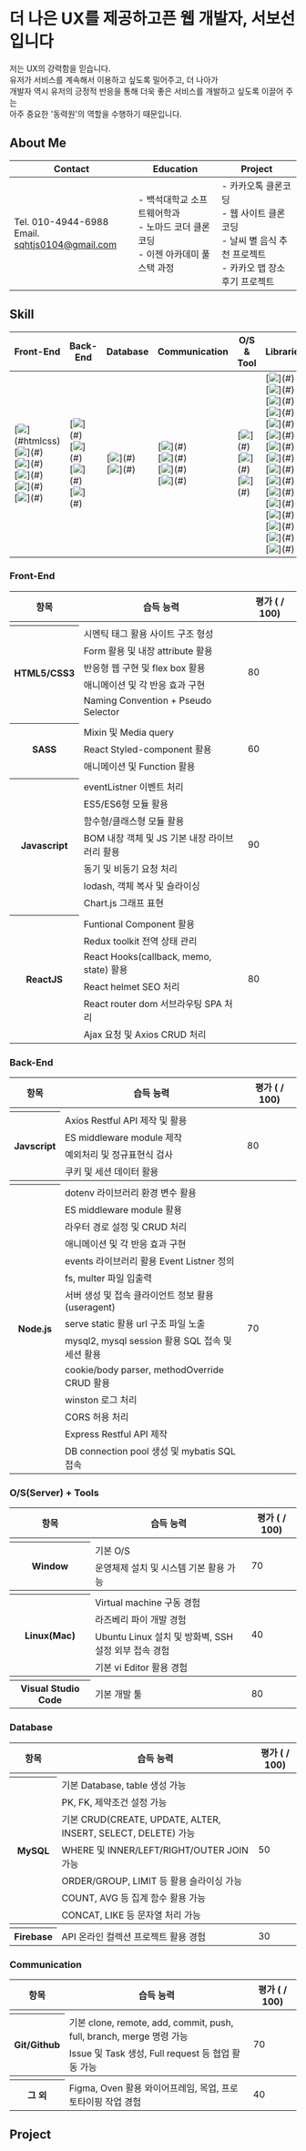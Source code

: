 # 더 나은 UX를 제공하고픈 웹 개발자, 서보선입니다
저는 UX의 강력함을 믿습니다.<br />
유저가 서비스를 계속해서 이용하고 싶도록 밀어주고, 더 나아가<br />
개발자 역시 유저의 긍정적 반응을 통해 더욱 좋은 서비스를 개발하고 싶도록 이끌어 주는<br />
아주 중요한 '동력원'의 역할을 수행하기 때문입니다.<br />

## About Me
|Contact|Education|Project|
|-|-|-|
|Tel. 010-4944-6988<br />Email. sqhtjs0104@gmail.com|- 백석대학교 소프트웨어학과<br />- 노마드 코더 클론코딩<br />- 이젠 아카데미 풀스택 과정|- 카카오톡 클론코딩<br />- 웹 사이트 클론코딩<br />- 날씨 별 음식 추천 프로젝트<br />- 카카오 맵 장소 후기 프로젝트

## Skill

<table>
    <thead>
        <tr>
            <th>Front-End</th>
            <th>Back-End</th>
            <th>Database</th>
            <th>Communication</th>
            <th>O/S & Tool</th>
            <th>Libraries</th>
        </tr>
    </thead>
    <tbody>
        <tr>
            <td>
                [<img src="https://img.shields.io/badge/HTML5-E34F26?style=flat-square&logo=HTML5&logoColor=white"/>](#htmlcss)<br/>
                [<img src="https://img.shields.io/badge/CSS-1572B6?style=flat-square&logo=CSS3&logoColor=white"/>](#)<br/>
                [<img src="https://img.shields.io/badge/Sass-CC6699?style=flat-square&logo=Sass&logoColor=white"/>](#)<br/>
                [<img src="https://img.shields.io/badge/JavaScript-F7DF1E?style=flat-square&logo=JavaScript&logoColor=white"/>](#)<br/>
                [<img src="https://img.shields.io/badge/React-61DAFB?style=flat-square&logo=React&logoColor=white"/>](#)<br/>
                [<img src="https://img.shields.io/badge/Redux-764ABC?style=flat-square&logo=Redux&logoColor=white"/>](#)<br/>
            </td>
            <td>
                [<img src="https://img.shields.io/badge/JavaScript-F7DF1E?style=flat-square&logo=JavaScript&logoColor=white"/>](#)<br/>
                [<img src="https://img.shields.io/badge/Node.js-339933?style=flat-square&logo=Node.js&logoColor=white"/>](#)<br/>
                [<img src="https://img.shields.io/badge/Express-000000?style=flat-square&logo=Express&logoColor=white"/>](#)<br/>
                [<img src="https://img.shields.io/badge/Yarn-2C8EBB?style=flat-square&logo=Yarn&logoColor=white"/>](#)<br/>
            </td>
            <td>
                [<img src="https://img.shields.io/badge/MySQL-4479A1?style=flat-square&logo=MySQL&logoColor=white"/>](#)<br/>
                [<img src="https://img.shields.io/badge/Firebase-FFCA28?style=flat-square&logo=Firebase&logoColor=white"/>](#)<br/>
            </td>
            <td>
                [<img src="https://img.shields.io/badge/Github-181717?style=flat-square&logo=github&logoColor=white"/>](#)<br/>
                [<img src="https://img.shields.io/badge/Slack-4A154B?style=flat-square&logo=Slack&logoColor=white"/>](#)<br/>
                [<img src="https://img.shields.io/badge/Notion-000000?style=flat-square&logo=Notion&logoColor=white"/>](#)<br/>
                [<img src="https://img.shields.io/badge/Figma-F24E1E?style=flat-square&logo=figma&logoColor=white"/>](#)<br/>
            </td>
            <td>
                [<img src="https://img.shields.io/badge/Windows-0078D6?style=flat-square&logo=Windows&logoColor=white"/>](#)<br/>
                [<img src="https://img.shields.io/badge/Ubuntu-E95420?style=flat-square&logo=Ubuntu&logoColor=white"/>](#)<br/>
                [<img src="https://img.shields.io/badge/Visual_Studio_Code-007ACC?style=flat-square&logo=VisualStudioCode&logoColor=white"/>](#)<br/>
            </td>
            <td>
                [<img src="https://img.shields.io/badge/Axios-5A29E4?style=flat-square&logo=Axios&logoColor=white"/>](#)<br/>
                [<img src="https://img.shields.io/badge/Chart.js-FF6384?style=flat-square&logo=Chart.js&logoColor=white"/>](#)<br/>
                [<img src="https://img.shields.io/badge/React_Router-CA4245?style=flat-square&logo=ReactRouter&logoColor=white"/>](#)<br/>
                [<img src="https://img.shields.io/badge/React_Helmet-aaaaaa?style=flat-square&logo=ReactHelmet&logoColor=white"/>](#)<br/>
                [<img src="https://img.shields.io/badge/Lodash-3492FF?style=flat-square&logo=Lodash&logoColor=white"/>](#)<br/>
                [<img src="https://img.shields.io/badge/Day.js-FF6550?style=flat-square&logo=Day.js&logoColor=white"/>](#)<br/>
                [<img src="https://img.shields.io/badge/Nodemon-76D04B?style=flat-square&logo=Nodemon&logoColor=white"/>](#)<br/>
                [<img src="https://img.shields.io/badge/dotenv-ECD53F?style=flat-square&logo=dotenv&logoColor=white"/>](#)<br/>
                [<img src="https://img.shields.io/badge/Multer-aaaaaa?style=flat-square&logo=Multer&logoColor=white"/>](#)<br/>
                [<img src="https://img.shields.io/badge/Cookie_parser-aaaaaa?style=flat-square&logo=Cookie_parser&logoColor=white"/>](#)<br/>
                [<img src="https://img.shields.io/badge/Body_parser-aaaaaa?style=flat-square&logo=Body_parser&logoColor=white"/>](#)<br/>
                [<img src="https://img.shields.io/badge/mysql2-aaaaaa?style=flat-square&logo=mysql2&logoColor=white"/>](#)<br/>
                [<img src="https://img.shields.io/badge/Mysql_session-aaaaaa?style=flat-square&logo=Mysql_session&logoColor=white"/>](#)<br/>
                [<img src="https://img.shields.io/badge/MyBatis-aaaaaa?style=flat-square&logo=MyBatis&logoColor=white"/>](#)<br/>
                [<img src="https://img.shields.io/badge/Node_thumbnail-aaaaaa?style=flat-square&logo=Node_thumbnail&logoColor=white"/>](#)<br/>
                [<img src="https://img.shields.io/badge/winston-aaaaaa?style=flat-square&logo=winston&logoColor=white"/>](#)<br/>
            </td>
        </tr>
    </tbody>
</table>


### Front-End

<table>
    <thead>
        <tr>
            <th>항목</th><th>습득 능력</th><th>평가 ( / 100)</th>
        </tr>
    </thead>
    <tbody>
        <tr><td colspan='3'></td></tr>
        <tr>
            <th rowspan='5'><a id='htmlcss'></a>HTML5/CSS3</th>
            <td>시멘틱 태그 활용 사이트 구조 형성</td>
            <td rowspan='5'>80</td>
        </tr>
        <tr><td>Form 활용 및 내장 attribute 활용</td></tr>
        <tr><td>반응형 웹 구현 및 flex box 활용</td></tr>
        <tr><td>애니메이션 및 각 반응 효과 구현</td></tr>
        <tr><td>Naming Convention + Pseudo Selector</td></tr>
        <tr><td colspan='3'></td></tr>
        <tr>
            <th rowspan='3'><a id='sass'>SASS</th>
            <td>Mixin 및 Media query</td>
            <td rowspan='3'>60</td>
        </tr>
        <tr><td>React Styled-component 활용</td></tr>
        <tr><td>애니메이션 및 Function 활용</td></tr>
        <tr><td colspan='3'></td></tr>
        <tr>
            <th rowspan='7'><a id='javascript1'>Javascript</th>
            <td>eventListner 이벤트 처리</td>
            <td rowspan='7'>90</td>
        </tr>
        <tr><td>ES5/ES6형 모듈 활용</td></tr>
        <tr><td>함수형/클래스형 모듈 활용</td></tr>
        <tr><td>BOM 내장 객체 및 JS 기본 내장 라이브러리 활용</td></tr>
        <tr><td>동기 및 비동기 요청 처리</td></tr>
        <tr><td>lodash, 객체 복사 및 슬라이싱</td></tr>
        <tr><td>Chart.js 그래프 표현</td></tr>
        <tr><td colspan='3'></td></tr>
        <tr>
            <th rowspan='6'><a id='reactjs'>ReactJS</th>
            <td>Funtional Component 활용</td>
            <td rowspan='6'>80</td>
        </tr>
        <tr><td>Redux toolkit 전역 상태 관리</td></tr>
        <tr><td>React Hooks(callback, memo, state) 활용</td></tr>
        <tr><td>React helmet SEO 처리</td></tr>
        <tr><td>React router dom 서브라우팅 SPA 처리</td></tr>
        <tr><td>Ajax 요청 및 Axios CRUD 처리</td></tr>
    </tbody>
</table>

### Back-End

<table>
    <thead>
        <tr>
            <th>항목</th><th>습득 능력</th><th>평가 ( / 100)</th>
        </tr>
    </thead>
    <tbody>
        <tr><td colspan='3'></td></tr>
        <tr>
            <th rowspan='5'><a id='javascript2'>Javscript</th>
            <td>Axios Restful API 제작 및 활용</td>
            <td rowspan='5'>80</td>
        </tr>
        <tr><td>ES middleware module 제작</td></tr>
        <tr><td>예외처리 및 정규표현식 검사</td></tr>
        <tr><td>쿠키 및 세션 데이터 활용</td></tr>
    </tbody>
    <tbody>
        <tr><td colspan='3'></td></tr>
        <tr>
            <th rowspan='14'><a id='nodejs'>Node.js</th>
            <td>dotenv 라이브러리 환경 변수 활용</td>
            <td rowspan='14'>70</td>
        </tr>
        <tr><td>ES middleware module 활용</td></tr>
        <tr><td>라우터 경로 설정 및 CRUD 처리</td></tr>
        <tr><td>애니메이션 및 각 반응 효과 구현</td></tr>
        <tr><td>events 라이브러리 활용 Event Listner 정의</td></tr>
        <tr><td>fs, multer 파일 입출력</td></tr>
        <tr><td>서버 생성 및 접속 클라이언트 정보 활용(useragent)</td></tr>
        <tr><td>serve static 활용 url 구조 파일 노출</td></tr>
        <tr><td>mysql2, mysql session 활용 SQL 접속 및 세션 활용</td></tr>
        <tr><td>cookie/body parser, methodOverride CRUD 활용</td></tr>
        <tr><td>winston 로그 처리</td></tr>
        <tr><td>CORS 허용 처리</td></tr>
        <tr><td>Express Restful API 제작</td></tr>
        <tr><td>DB connection pool 생성 및 mybatis SQL 접속</td></tr>
    </tbody>
</table>

### O/S(Server) + Tools

<table>
    <thead>
        <tr>
            <th>항목</th><th>습득 능력</th><th>평가 ( / 100)</th>
        </tr>
    </thead>
    <tbody>
        <tr><td colspan='3'></td></tr>
        <tr>
            <th rowspan='2'><a id='window'>Window</th>
            <td>기본 O/S</td>
            <td rowspan='2'>70</td>
        </tr>
        <tr><td>운영체제 설치 및 시스템 기본 활용 가능</td></tr>
    </tbody>
    <tbody>
        <tr><td colspan='3'></td></tr>
        <tr>
            <th rowspan='4'><a id='linux'>Linux(Mac)</th>
            <td>Virtual machine 구동 경험</td>
            <td rowspan='4'>40</td>
        </tr>
        <tr><td>라즈베리 파이 개발 경험</td></tr>
        <tr><td>Ubuntu Linux 설치 및 방화벽, SSH 설정 외부 접속 경험</td></tr>
        <tr><td>기본 vi Editor 활용 경험</td></tr>
    </tbody>
    <tbody>
        <tr><td colspan='3'></td></tr>
        <tr>
            <th><a id='vscode'>Visual Studio Code</th>
            <td>기본 개발 툴</td>
            <td>80</td>
        </tr>
    </tbody>
</table>

### Database

<table>
    <thead>
        <tr>
            <th>항목</th><th>습득 능력</th><th>평가 ( / 100)</th>
        </tr>
    </thead>
    <tbody>
        <tr><td colspan='3'></td></tr>
        <tr>
            <th rowspan='7'><a id='mysql'>MySQL</th>
            <td>기본 Database, table 생성 가능</td>
            <td rowspan='7'>50</td>
        </tr>
        <tr><td>PK, FK, 제약조건 설정 가능</td></tr>
        <tr><td>기본 CRUD(CREATE, UPDATE, ALTER, INSERT, SELECT, DELETE) 가능</td></tr>
        <tr><td>WHERE 및 INNER/LEFT/RIGHT/OUTER JOIN 가능</td></tr>
        <tr><td>ORDER/GROUP, LIMIT 등 활용 슬라이싱 가능</td></tr>
        <tr><td>COUNT, AVG 등 집계 함수 활용 가능</td></tr>
        <tr><td>CONCAT, LIKE 등 문자열 처리 가능</td></tr>
    </tbody>
    <tbody>
        <tr><td colspan='3'></td></tr>
        <tr>
            <th><a id='firebase'>Firebase</th>
            <td>API 온라인 컬렉션 프로젝트 활용 경험</td>
            <td>30</td>
        </tr>
    </tbody>
</table>

### Communication

<table>
    <thead>
        <tr>
            <th>항목</th><th>습득 능력</th><th>평가 ( / 100)</th>
        </tr>
    </thead>
    <tbody>
        <tr><td colspan='3'></td></tr>
        <tr>
            <th rowspan='2'><a id='git'>Git/Github</th>
            <td>기본 clone, remote, add, commit, push, full, branch, merge 명령 가능</td>
            <td rowspan='2'>70</td>
        </tr>
        <tr><td>Issue 및 Task 생성, Full request 등 협업 활동 가능</td></tr>
    <tbody>
        <tr><td colspan='3'></td></tr>
        <tr>
            <th><a id='other'>그 외</th>
            <td>Figma, Oven 활용 와이어프레임, 목업, 프로토타이핑 작업 경험</td>
            <td>40</td>
        </tr>
    </tbody>
</table>

## Project
### 